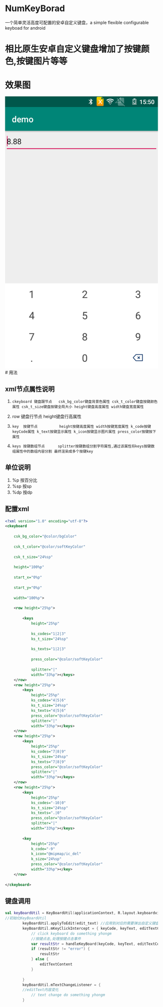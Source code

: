 # NumKeyBorad
一个简单灵活高度可配置的安卓自定义键盘，a simple  flexible configurable keyboad for android

# 相比原生安卓自定义键盘增加了按键颜色,按键图片等等
# 效果图
<img src="screen.png">
# 用法

##  xml节点属性说明
1.     ckeyboard 键盘跟节点   csk_bg_color键盘背景色属性 csk_t_color键盘按键颜色属性 csk_t_size键盘按键全局大小 height键盘高度属性 width键盘宽度属性
2.    row  键盘行节点        height键盘行高属性
3.     key  按键节点          height按键高度属性 width按键宽度属性 k_code按键keyCode属性 k_text按键显示属性 k_icon按键显示图片属性 press_color按键按下属性
4.     keys 按键数组节点      splitter按键数组分割字符属性,通过该属性将keys按键数组属性中的数组内容分割 最终渲染成多个按键key
## 单位说明
1.   %p                       按百分比
2.   %sp                      按sp
3.   %dp                      按dp

## 配置xml  

```xml
<?xml version="1.0" encoding="utf-8"?>
<ckeyboard    
      
    csk_bg_color="@color/bgColor" 
    
    csk_t_color="@color/softKeyColor" 
    
    csk_t_size="24%sp" 
  
    height="100%p" 

    start_x="0%p" 

    start_y="0%p" 

    width="100%p"> 
 
    <row height="25%p"> 
        
        <keys  
            height="25%p"
            
            ks_codes="1|2|3" 
            ks_t_size="24%sp"
           
            ks_texts="1|2|3"   
           
            press_color="@color/softKeyColor" 
            
            splitter="|"   
            width="33%p"></keys>
    </row>
    <row height="25%p">
        <keys
            height="25%p"
            ks_codes="4|5|6"
            ks_t_size="24%sp"
            ks_texts="4|5|6"
            press_color="@color/softKeyColor"
            splitter="|"
            width="33%p"></keys>
    </row>
    <row height="25%p">
        <keys
            height="25%p"
            ks_codes="7|8|9"
            ks_t_size="24%sp"
            ks_texts="7|8|9"
            press_color="@color/softKeyColor"
            splitter="|"
            width="33%p"></keys>
    </row>
    <row height="25%p">
        <keys
            height="25%p"
            ks_codes="-10|0"
            ks_t_size="24%sp"
            ks_texts=".|0"
            press_color="@color/softKeyColor"
            splitter="|"
            width="33%p"></keys>
        
        <key 
            height="25%p"
            k_code="-9"
            k_icon="@mipmap/ic_del"  
            k_size="24%sp"
            press_color="@color/softKeyColor"
            width="33%p"></key>
    </row>

</ckeyboard>

```
## 键盘调用
```kotlin
val keyBoardUtil = KeyBoardUtil(applicationContext, R.layout.keyboardview, R.xml.num_pad)
//初始化KeyBoardUtil
        keyBoardUtil.applyToEdit(edit_text) //应用到对应的需要弹出自定义键盘的EditText
        keyBoardUtil.mKeyClickIntercept = { keyCode, keyText, editTextContent ->
            // click keyboard do something yhongm
            //按键点击,处理按键点击事件 
            var resultStr = handleKeyBoard(keyCode, keyText, editTextContent)
            if (resultStr != "error") {
                resultStr
            } else {
                editTextContent
            }

        }
        keyBoardUtil.mTextChangeListener = {
        //editText内容变化
            // text change do something yhongm
        }
```
